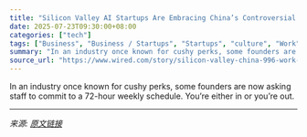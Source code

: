 ```yaml
---
title: "Silicon Valley AI Startups Are Embracing China’s Controversial ‘996’ Work Schedule"
date: 2025-07-23T09:30:00+08:00
categories: ["tech"]
tags: ["Business", "Business / Startups", "Startups", "culture", "Work", "Recruiting", "Silicon Valley", "China", "Rise ‘n’ Grind"]
summary: "In an industry once known for cushy perks, some founders are now asking staff to commit to a 72-hour weekly schedule. You’re either in or you’re out."
source_url: "https://www.wired.com/story/silicon-valley-china-996-work-schedule/"
---
```


In an industry once known for cushy perks, some founders are now asking staff to commit to a 72-hour weekly schedule. You’re either in or you’re out.

---

*来源: [原文链接](https://www.wired.com/story/silicon-valley-china-996-work-schedule/)*
